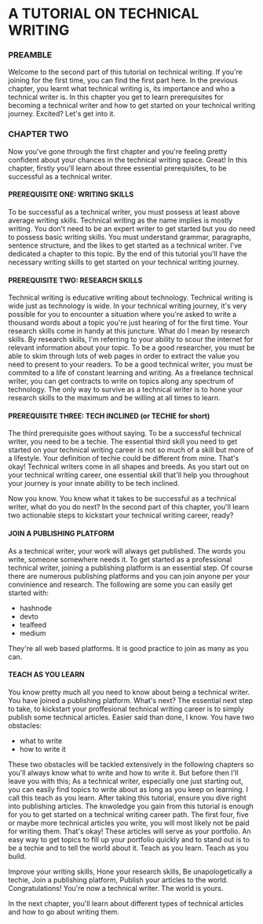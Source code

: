 # A TUTORIAL ON TECHNICAL WRITING

### PREAMBLE

Welcome to the second part of this tutorial on technical writing. If you're joining for the first time, you can find the first part here.
In the previous chapter, you learnt what technical writing is, its importance and who a technical writer is. In this chapter you get to learn prerequisites for becoming a technical writer and how to get started on your technical writing journey. Excited? Let's get into it.

### CHAPTER TWO

Now you've gone through the first chapter and you're feeling pretty confident about your chances in the technical writing space. Great!
In this chapter, firstly you'll learn about three essential prerequisites, to be successful as a technical writer.

#### PREREQUISITE ONE: WRITING SKILLS

To be successful as a technical writer, you must possess at least above average writing skills. Technical writing as the name implies is mostly writing. You don't need to be an expert writer to get started but you do need to possess basic writing skills. You must understand grammar, paragraphs, sentence structure, and the likes to get started as a technical writer. I've dedicated a chapter to this topic. By the end of this tutorial you'll have the necessary writing skills to get started on your technical writing journey.

#### PREREQUISITE TWO: RESEARCH SKILLS

Technical writing is educative writing about technology. Technical writing is wide just as technology is wide. In your technical writing journey, it's very possible for you to encounter a situation where you're asked to write a thousand words about a topic you're just hearing of for the first time. Your research skills come in handy at this juncture.
What do I mean by research skills. By research skills, I'm referring to your ability to scour the internet for relevant information about your topic. To be a good researcher, you must be able to skim through lots of web pages in order to extract the value you need to present to your readers.
To be a good technical writer, you must be commited to a life of constant learning and writing. As a freelance technical writer, you can get contracts to write on topics along any spectrum of technology. The only way to survive as a technical writer is to hone your research skills to the maximum and be willing at all times to learn.

#### PREREQUISITE THREE: TECH INCLINED (or TECHIE for short)

The third prerequisite goes without saying. To be a successful technical writer, you need to be a techie. The essential third skill you need to get started on your technical writing career is not so much of a skill but more of a lifestyle.
Your definition of techie could be different from mine. That's okay! Technical writers come in all shapes and breeds. As you start out on your technical writing career, one essential skill that'll help you throughout your journey is your innate ability to be tech inclined.

Now you know. You know what it takes to be successful as a technical writer, what do you do next?
In the second part of this chapter, you'll learn two actionable steps to kickstart your technical writing career, ready?

#### JOIN A PUBLISHING PLATFORM

As a technical writer, your work will always get published. The words you write, someone somewhere needs it. To get started as a professional technical writer, joining a publishing platform is an essential step.
Of course there are numerous publishing platforms and you can join anyone per your convinience and research. The following are some you can easily get started with:

- hashnode
- devto
- tealfeed
- medium

They're all web based platforms. It is good practice to join as many as you can.

#### TEACH AS YOU LEARN

You know pretty much all you need to know about being a technical writer. You have joined a publishing platform. What's next?
The essential next step to take, to kickstart your proffesional technical writing career is to simply publish some technical articles. Easier said than done, I know. You have two obstacles:

- what to write
- how to write it

These two obstacles will be tackled extensively in the following chapters so you'll always know what to write and how to write it. But before then I'll leave you with this; As a technical writer, especially one just starting out, you can easily find topics to write about as long as you keep on learning. I call this teach as you learn.
After taking this tutorial, ensure you dive right into publishing articles. The knwoledge you gain from this tutorial is enough for you to get started on a technical writing career path.
The first four, five or maybe more technical articles you write, you will most likely not be paid for writing them. That's okay! These articles will serve as your portfolio. An easy way to get topics to fill up your portfolio quickly and to stand out is to be a techie and to tell the world about it. Teach as you learn. Teach as you build.

Improve your writing skills, Hone your research skills, Be unapologetically a techie, Join a publishing platform, Publish your articles to the world. Congratulations! You're now a technical writer. The world is yours.

In the next chapter, you'll learn about different types of technical articles and how to go about writing them.
